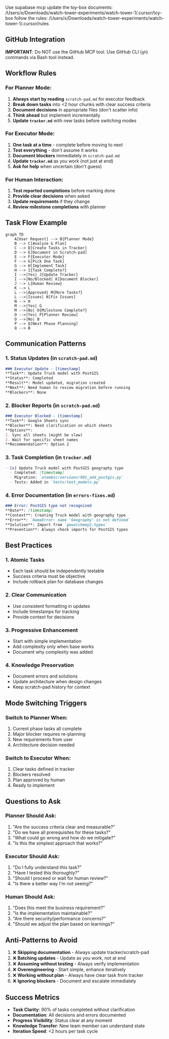 Use supabase mcp
update the toy-box documents: /Users/x/Downloads/watch-tower-experiments/watch-tower-1/.cursor/toy-box
follow the rules: /Users/x/Downloads/watch-tower-experiments/watch-tower-1/.cursor/rules

## GitHub Integration
**IMPORTANT**: Do NOT use the GitHub MCP tool. Use GitHub CLI (`gh`) commands via Bash tool instead.



## Workflow Rules

### For Planner Mode:
1. **Always start by reading** `scratch-pad.md` for executor feedback
2. **Break down tasks** into <2 hour chunks with clear success criteria
3. **Document decisions** in appropriate files (don't scatter info)
4. **Think ahead** but implement incrementally
5. **Update `tracker.md`** with new tasks before switching modes

### For Executor Mode:
1. **One task at a time** - complete before moving to next
2. **Test everything** - don't assume it works
3. **Document blockers** immediately in `scratch-pad.md`
4. **Update `tracker.md`** as you work (not just at end)
5. **Ask for help** when uncertain (don't guess)

### For Human Interaction:
1. **Test reported completions** before marking done
2. **Provide clear decisions** when asked
3. **Update requirements** if they change
4. **Review milestone completions** with planner

## Task Flow Example

```mermaid
graph TD
    A[User Request] --> B{Planner Mode}
    B --> C[Analyze & Plan]
    C --> D[Create Tasks in Tracker]
    D --> E[Document in Scratch-pad]
    E --> F{Executor Mode}
    F --> G[Pick One Task]
    G --> H[Implement Task]
    H --> I{Task Complete?}
    I -->|Yes| J[Update Tracker]
    I -->|No/Blocked| K[Document Blocker]
    J --> L{Human Review}
    K --> L
    L -->|Approved| M{More Tasks?}
    L -->|Issues| N[Fix Issues]
    N --> H
    M -->|Yes| G
    M -->|No| O{Milestone Complete?}
    O -->|Yes| P[Planner Review]
    O -->|No| B
    P --> Q[Next Phase Planning]
    Q --> B
```

## Communication Patterns

### 1. **Status Updates** (in `scratch-pad.md`)
```markdown
### Executor Update - [timestamp]
**Task**: Update Truck model with PostGIS
**Status**: Completed
**Result**: Model updated, migration created
**Next**: Need human to review migration before running
**Blockers**: None
```

### 2. **Blocker Reports** (in `scratch-pad.md`)
```markdown
### Executor Blocked - [timestamp]
**Task**: Google Sheets sync
**Blocker**: Need clarification on which sheets
**Options**:
1. Sync all sheets (might be slow)
2. Wait for specific sheet names
**Recommendation**: Option 2
```

### 3. **Task Completion** (in `tracker.md`)
```markdown
- [x] Update Truck model with PostGIS geography type
  - Completed: [timestamp]
  - Migration: `alembic/versions/001_add_postgis.py`
  - Tests: Added in `tests/test_models.py`
```

### 4. **Error Documentation** (in `errors-fixes.md`)
```markdown
### Error: PostGIS type not recognized
**Date**: [timestamp]
**Context**: Creating Truck model with geography type
**Error**: `NameError: name 'Geography' is not defined`
**Solution**: Import from `geoalchemy2.types`
**Prevention**: Always check imports for PostGIS types
```

## Best Practices

### 1. **Atomic Tasks**
- Each task should be independently testable
- Success criteria must be objective
- Include rollback plan for database changes

### 2. **Clear Communication**
- Use consistent formatting in updates
- Include timestamps for tracking
- Provide context for decisions

### 3. **Progressive Enhancement**
- Start with simple implementation
- Add complexity only when base works
- Document why complexity was added

### 4. **Knowledge Preservation**
- Document errors and solutions
- Update architecture when design changes
- Keep scratch-pad history for context

## Mode Switching Triggers

### Switch to Planner When:
1. Current phase tasks all complete
2. Major blocker requires re-planning
3. New requirements from user
4. Architecture decision needed

### Switch to Executor When:
1. Clear tasks defined in tracker
2. Blockers resolved
3. Plan approved by human
4. Ready to implement

## Questions to Ask

### Planner Should Ask:
1. "Are the success criteria clear and measurable?"
2. "Do we have all prerequisites for these tasks?"
3. "What could go wrong and how do we mitigate?"
4. "Is this the simplest approach that works?"

### Executor Should Ask:
1. "Do I fully understand this task?"
2. "Have I tested this thoroughly?"
3. "Should I proceed or wait for human review?"
4. "Is there a better way I'm not seeing?"

### Human Should Ask:
1. "Does this meet the business requirement?"
2. "Is the implementation maintainable?"
3. "Are there security/performance concerns?"
4. "Should we adjust the plan based on learnings?"

## Anti-Patterns to Avoid

1. ❌ **Skipping documentation** - Always update tracker/scratch-pad
2. ❌ **Batching updates** - Update as you work, not at end
3. ❌ **Assuming without testing** - Always verify implementation
4. ❌ **Overengineering** - Start simple, enhance iteratively
5. ❌ **Working without plan** - Always have clear task from tracker
6. ❌ **Ignoring blockers** - Document and escalate immediately

## Success Metrics

- **Task Clarity**: 90% of tasks completed without clarification
- **Documentation**: All decisions and errors documented
- **Progress Visibility**: Status clear at any moment
- **Knowledge Transfer**: New team member can understand state
- **Iteration Speed**: <2 hours per task cycle